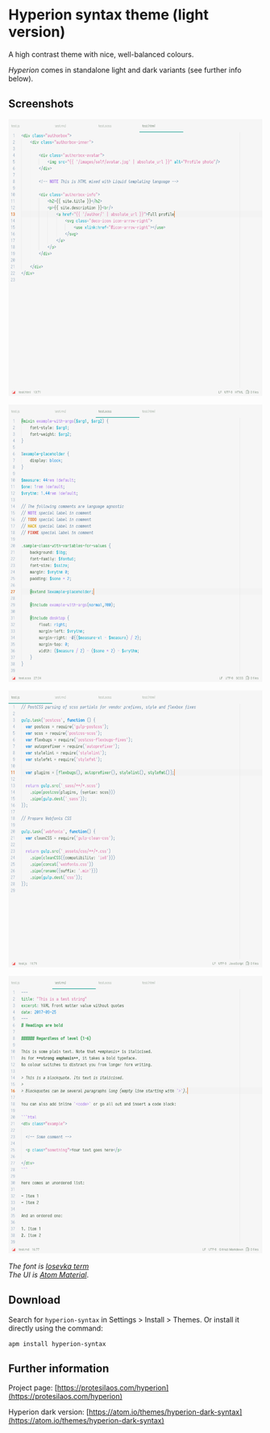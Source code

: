 # Hyperion syntax theme (light version)

A high contrast theme with nice, well-balanced colours.

*Hyperion* comes in standalone light and dark variants (see further info below).

## Screenshots

![hyperion light screenshot html](https://raw.githubusercontent.com/protesilaos/prot16/master/hyperion/img/hyperion_light_html.png)

![hyperion light screenshot scss](https://raw.githubusercontent.com/protesilaos/prot16/master/hyperion/img/hyperion_light_scss.png)

![hyperion light screenshot js](https://raw.githubusercontent.com/protesilaos/prot16/master/hyperion/img/hyperion_light_js.png)

![hyperion light screenshot md](https://raw.githubusercontent.com/protesilaos/prot16/master/hyperion/img/hyperion_light_md.png)

*The font is [Iosevka term](https://github.com/be5invis/Iosevka)*  
*The UI is [Atom Material](https://github.com/atom-material/atom-material-ui)*.

## Download

Search for `hyperion-syntax` in Settings > Install > Themes. Or install it directly using the command:

```shell
apm install hyperion-syntax
```

## Further information

Project page: [https://protesilaos.com/hyperion](https://protesilaos.com/hyperion)

Hyperion dark version: [https://atom.io/themes/hyperion-dark-syntax](https://atom.io/themes/hyperion-dark-syntax)
